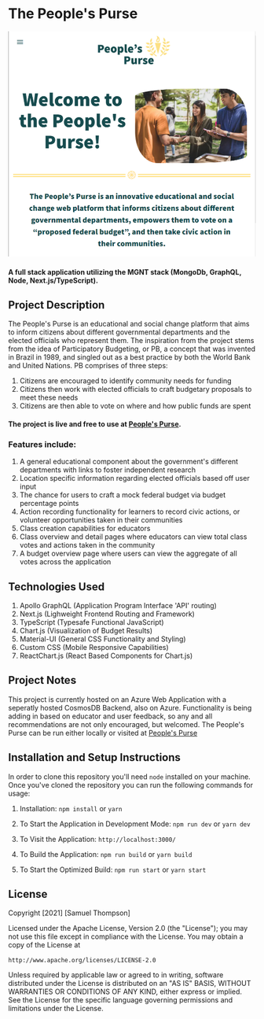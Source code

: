 # The People's Purse
![Alt text](./assets/peoplesPurseScreenShot.png?raw=true "Peoples Purse Landing Page")
#### A full stack application utilizing the MGNT stack (MongoDb, GraphQL, Node, Next.js/TypeScript). 

## Project Description
The People's Purse is an educational and social change platform that aims to inform citizens about different governmental departments and the elected officials who represent them. The inspiration from the project stems from the idea of Participatory Budgeting, or PB, a concept that was invented in Brazil in 1989, and singled out as a best practice by both the World Bank and United Nations. PB comprises of three steps:
1.	Citizens are encouraged to identify community needs for funding
2.	Citizens then work with elected officials to craft budgetary proposals to meet these needs
3.	Citizens are then able to vote on where and how public funds are spent

#### The project is live and free to use at [People's Purse](https://peoplespurse.org). 


### Features include: 
1. A general educational component about the government's different departments with links to foster independent research
2. Location specific information regarding elected officials based off user input
3. The chance for users to craft a mock federal budget via budget percentage points
4. Action recording functionality for learners to record civic actions, or volunteer opportunities taken in their communities
5. Class creation capabilities for educators
6. Class overview and detail pages where educators can view total class votes and actions taken in the community
7. A budget overview page where users can view the aggregate of all votes across the application 

## Technologies Used
1. Apollo GraphQL (Application Program Interface 'API' routing)
2. Next.js (Lighweight Frontend Routing and Framework)
3. TypeScript (Typesafe Functional JavaScript)
4. Chart.js (Visualization of Budget Results)
5. Material-UI (General CSS Functionality and Styling)
6. Custom CSS (Mobile Responsive Capabilities)
7. ReactChart.js (React Based Components for Chart.js)

## Project Notes
This project is currently hosted on an Azure Web Application with a seperatly hosted CosmosDB Backend, also on Azure. Functionality is being adding in based on educator and user feedback, so any and all recommendations are not only encouraged, but welcomed. The People's Purse can be run either locally or visited at [People's Purse](https://peoplespurse.org)

## Installation and Setup Instructions
In order to clone this repository you'll need `node` installed on your machine. Once you've cloned the repository you can run the following commands for usage:

1. Installation:
    `npm install` or `yarn`

2. To Start the Application in Development Mode:
    `npm run dev` or `yarn dev`  

3. To Visit the Application:
    `http://localhost:3000/`

4. To Build the Application:
    `npm run build` or `yarn build`

5. To Start the Optimized Build:
    `npm run start` or `yarn start`

## License
Copyright [2021] [Samuel Thompson]

Licensed under the Apache License, Version 2.0 (the "License");
you may not use this file except in compliance with the License.
You may obtain a copy of the License at

    http://www.apache.org/licenses/LICENSE-2.0

Unless required by applicable law or agreed to in writing, software
distributed under the License is distributed on an "AS IS" BASIS,
WITHOUT WARRANTIES OR CONDITIONS OF ANY KIND, either express or implied.
See the License for the specific language governing permissions and
limitations under the License.
